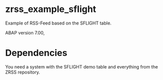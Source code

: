 # zrss_example_sflight
Example of RSS-Feed based on the SFLIGHT table.

ABAP version 7.00, 

# Dependencies

You need a system with the SFLIGHT demo table and everything from the ZRSS repository.
